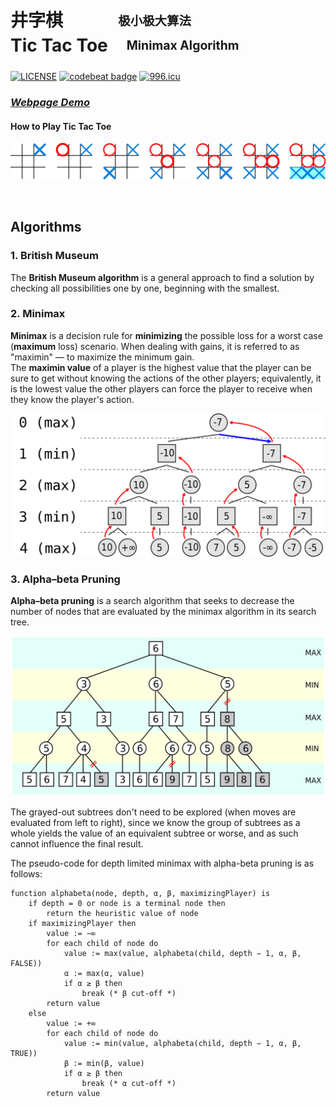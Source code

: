 # 井字棋 <sub>&ensp;&emsp;&emsp;&emsp;<sup>极小极大算法</sup></sub> <br> Tic Tac Toe <sub>&emsp;<sup>Minimax Algorithm</sup></sub>

[![LICENSE](https://img.shields.io/github/license/muhac/tic-tac-toe-game)](https://github.com/muhac/tic-tac-toe-game)
[![codebeat badge](https://codebeat.co/badges/24c8b2cc-3809-4d16-a1af-adbb35b5fb5d)](https://codebeat.co/projects/github-com-bugstop-tic-tac-toe-game-master)
[![996.icu](https://img.shields.io/badge/link-996.icu-red.svg)](https://996.icu) <br>

### [**_Webpage Demo_**](https://muhac.github.io/tic-tac-toe-game/)

#### How to Play Tic Tac Toe

![TicTacToe](./img/game.png)

<br>

## Algorithms

### 1. British Museum

The **British Museum algorithm** is a general approach to find a solution by checking all possibilities one by one, beginning with the smallest.

### 2. Minimax

**Minimax** is a decision rule for **minimizing** the possible loss for a worst case (**maximum** loss) scenario. When dealing with gains, it is referred to as "maximin" — to maximize the minimum gain.  
The **maximin value** of a player is the highest value that the player can be sure to get without knowing the actions of the other players; equivalently, it is the lowest value the other players can force the player to receive when they know the player's action.

![Minimax](./img/mm.png)

### 3. Alpha–beta Pruning

**Alpha–beta pruning** is a search algorithm that seeks to decrease the number of nodes that are evaluated by the minimax algorithm in its search tree.

![AlphaBeta](./img/ab.png)

The grayed-out subtrees don't need to be explored (when moves are evaluated from left to right), since we know the group of subtrees as a whole yields the value of an equivalent subtree or worse, and as such cannot influence the final result.

The pseudo-code for depth limited minimax with alpha-beta pruning is as follows:

```
function alphabeta(node, depth, α, β, maximizingPlayer) is
    if depth = 0 or node is a terminal node then
        return the heuristic value of node
    if maximizingPlayer then
        value := −∞
        for each child of node do
            value := max(value, alphabeta(child, depth − 1, α, β, FALSE))
            α := max(α, value)
            if α ≥ β then
                break (* β cut-off *)
        return value
    else
        value := +∞
        for each child of node do
            value := min(value, alphabeta(child, depth − 1, α, β, TRUE))
            β := min(β, value)
            if α ≥ β then
                break (* α cut-off *)
        return value
```
